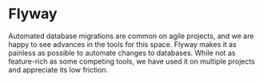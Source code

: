 # Flyway

Automated database migrations are common on agile projects, and we are happy to see advances in the tools for this space. Flyway makes it as painless as possible to automate changes to databases. While not as feature-rich as some competing tools, we have used it on multiple projects and appreciate its low friction.
